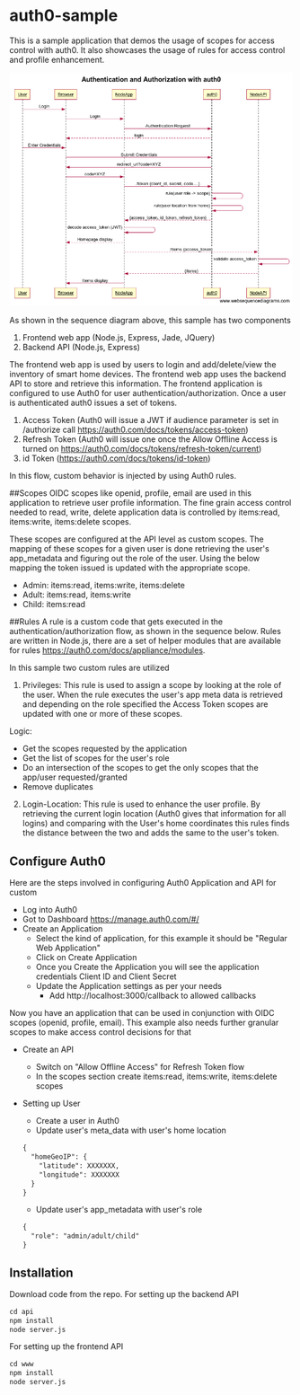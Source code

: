 # auth0-sample

This is a sample application that demos the usage of scopes for access control with auth0. It also showcases the usage of rules for access control and profile enhancement.

<img src="./doc/auth.png" />

As shown in the sequence diagram above, this sample has two components

1. Frontend web app (Node.js, Express, Jade, JQuery)
2. Backend API (Node.js, Express)

The frontend web app is used by users to login and add/delete/view the inventory of smart home devices. The frontend web app uses the backend API to store and retrieve this information. The frontend application is configured to use Auth0 for user authentication/authorization. Once a user is authenticated auth0 issues a set of tokens.

1. Access Token (Auth0 will issue a JWT if audience parameter is set in /authorize call https://auth0.com/docs/tokens/access-token)
2. Refresh Token (Auth0 will issue one once the Allow Offline Access is turned on https://auth0.com/docs/tokens/refresh-token/current)
3. id Token (https://auth0.com/docs/tokens/id-token)

In this flow, custom behavior is injected by using Auth0 rules.

##Scopes
OIDC scopes like openid, profile, email are used in this application to retrieve user profile information. The fine grain access control needed to read, write, delete application data is controlled by items:read, items:write, items:delete scopes.

These scopes are configured at the API level as custom scopes. The mapping of these scopes for a given user is done retrieving the user's app_metadata and figuring out the role of the user. Using the below mapping the token issued is updated with the appropriate scope.

* Admin: items:read, items:write, items:delete
* Adult: items:read, items:write
* Child: items:read

##Rules
A rule is a custom code that gets executed in the authentication/authorization flow, as shown in the sequence below. Rules are written in Node.js, there are a set of helper modules that are available for rules https://auth0.com/docs/appliance/modules.

In this sample two custom rules are utilized
1. Privileges: This rule is used to assign a scope by looking at the role of the user. When the rule executes the user's app meta data is retrieved and depending on the role specified the Access Token scopes are updated with one or more of these scopes. 

  Logic:
  * Get the scopes requested by the application
  * Get the list of scopes for the user's role
  * Do an intersection of the scopes to get the only scopes that the app/user requested/granted
  * Remove duplicates

2. Login-Location: This rule is used to enhance the user profile. By retrieving the current login location (Auth0 gives that information for all logins) and comparing with the User's home coordinates this rules finds the distance between the two and adds the same to the user's token.

## Configure Auth0

Here are the steps involved in configuring Auth0 Application and API for custom

* Log into Auth0
* Got to Dashboard https://manage.auth0.com/#/
* Create an Application
  * Select the kind of application, for this example it should be "Regular Web Application"
  * Click on Create Application
  * Once you Create the Application you will see the application credentials Client ID and Client Secret
  * Update the Application settings as per your needs
    * Add http://localhost:3000/callback to allowed callbacks
 
Now you have an application that can be used in conjunction with OIDC scopes (openid, profile, email). This example also needs further granular scopes to make access control decisions for that
 
* Create an API
  * Switch on "Allow Offline Access" for Refresh Token flow
  * In the scopes section create items:read, items:write, items:delete scopes
  
* Setting up User
  * Create a user in Auth0
  * Update user's meta_data with user's home location
  ```
  {
    "homeGeoIP": {
      "latitude": XXXXXXX,
      "longitude": XXXXXXX
    }
  }
  ```
  * Update user's app_metadata with user's role
  ```
  {
    "role": "admin/adult/child"
  }
  ```
## Installation 
  
Download code from the repo. For setting up the backend API
  
  ```
  cd api
  npm install
  node server.js
  ```
  
  For setting up the frontend API
  
  ```
  cd www
  npm install
  node server.js
  ```